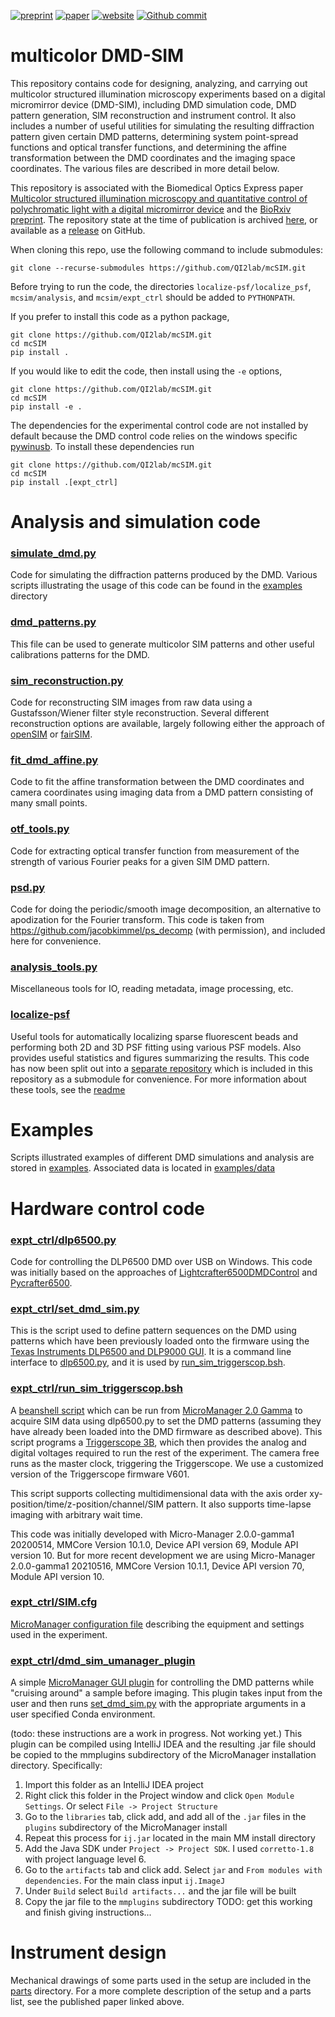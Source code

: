[![preprint](https://img.shields.io/badge/preprint-bioRxiv-blue.svg)](https://doi.org/10.1101/2020.07.27.223941)
[![paper](https://img.shields.io/badge/paper-biomedical%20optics%20expresss-blue.svg)](https://doi.org/10.1364/BOE.422703)
[![website](https://img.shields.io/badge/website-up-green.svg)](https://shepherdlaboratory.org/)
[![Github commit](https://img.shields.io/github/last-commit/QI2lab/mcSIM)](https://github.com/QI2lab/mcSIM)

# multicolor DMD-SIM
This repository contains code for designing, analyzing, and carrying out multicolor structured illumination microscopy
experiments based on a digital micromirror device (DMD-SIM), including DMD simulation code, DMD pattern generation, SIM reconstruction and
instrument control. It also includes a number of useful utilities for simulating the resulting diffraction 
pattern given certain DMD patterns, determining system point-spread functions and optical transfer functions, and 
determining the affine transformation between the DMD coordinates and the imaging space coordinates. The various 
files are described in more detail below.
 
This repository is associated with the Biomedical Optics Express paper 
[Multicolor structured illumination microscopy and quantitative control of polychromatic light with a digital micromirror device](https://doi.org/10.1364/BOE.422703)
and the [BioRxiv preprint](https://doi.org/10.1101/2020.07.27.223941).
The repository state at the time of publication is archived [here](https://doi.org/10.5281/zenodo.4773865), or available as
a [release](https://github.com/QI2lab/mcSIM/releases/tag/v1.0.0) on GitHub.

When cloning this repo, use the following command to include submodules:

`git clone --recurse-submodules https://github.com/QI2lab/mcSIM.git`

Before trying to run the code, the directories `localize-psf/localize_psf`, `mcsim/analysis`, 
and `mcsim/expt_ctrl` should be added to `PYTHONPATH`.

If you prefer to install this code as a python package,
```
git clone https://github.com/QI2lab/mcSIM.git
cd mcSIM
pip install .
```
If you would like to edit the code, then install using the `-e` options,
```
git clone https://github.com/QI2lab/mcSIM.git
cd mcSIM
pip install -e .
```
The dependencies for the experimental control code are not installed by default because
the DMD control code relies on the windows specific [pywinusb](https://pypi.org/project/pywinusb/). To install these dependencies run
```
git clone https://github.com/QI2lab/mcSIM.git
cd mcSIM
pip install .[expt_ctrl]
```
# Analysis and simulation code

### [simulate_dmd.py](mcsim/analysis/simulate_dmd.py)
Code for simulating the diffraction patterns produced by the DMD. Various 
scripts illustrating the usage of this code can be found in the [examples](examples) directory

### [dmd_patterns.py](mcsim/analysis/dmd_patterns.py)
This file can be used to generate multicolor SIM patterns and other useful calibrations
patterns for the DMD.

### [sim_reconstruction.py](mcsim/analysis/sim_reconstruction.py)
Code for reconstructing SIM images from raw data using a Gustafsson/Wiener filter style reconstruction. Several different
reconstruction options are available, largely following either the approach of 
[openSIM](https://doi.org/10.1109/JSTQE.2016.2521542) or [fairSIM](https://doi.org/10.1038/ncomms10980). 

### [fit_dmd_affine.py](mcsim/analysis/fit_dmd_affine.py)
Code to fit the affine transformation between the DMD coordinates and camera coordinates using imaging data from a DMD
pattern consisting of many small points.

### [otf_tools.py](mcsim/analysis/otf_tools.py)
Code for extracting optical transfer function from measurement of the strength of various Fourier peaks for a given SIM DMD pattern.
 
### [psd.py](mcsim/analysis/psd.py)
Code for doing the periodic/smooth image decomposition, an alternative to apodization for the Fourier transform. This code is taken from https://github.com/jacobkimmel/ps_decomp (with permission), and included here for convenience.

### [analysis_tools.py](mcsim/analysis/analysis_tools.py)
Miscellaneous tools for IO, reading metadata, image processing, etc.

### [localize-psf](localize-psf/fit.py)
Useful tools for automatically localizing sparse fluorescent beads and performing both 2D and 3D
PSF fitting using various PSF models. Also provides useful statistics and figures summarizing the results.
This code has now been split out into a [separate repository](https://github.com/QI2lab/localize-psf) which is included in this repository as a
submodule for convenience. For more information about these tools, see the [readme](analysis/localize-psf/README.md)

# Examples
Scripts illustrated examples of different DMD simulations and analysis are stored in [examples](examples). Associated 
data is located in [examples/data](examples/data)
  
# Hardware control code

### [expt_ctrl/dlp6500.py](mcsim/expt_ctrl/dlp6500.py)
Code for controlling the DLP6500 DMD over USB on Windows. This code was initially based on the approaches 
of [Lightcrafter6500DMDControl](https://github.com/mazurenko/Lightcrafter6500DMDControl) and
[Pycrafter6500](https://github.com/csi-dcsc/Pycrafter6500).

### [expt_ctrl/set_dmd_sim.py](mcsim/expt_ctrl/set_dmd_sim.py)
This is the script used to define pattern sequences on the DMD using patterns which
have been previously loaded onto the firmware using the [Texas Instruments DLP6500 and DLP9000
GUI](https://www.ti.com/tool/DLPC900REF-SW). It is a command line interface to [dlp6500.py](expt_ctrl/dlp6500.py),
and it is used by [run_sim_triggerscop.bsh](expt_ctrl/run_sim_triggerscop.bsh).

### [expt_ctrl/run_sim_triggerscop.bsh](mcsim/expt_ctrl/run_sim_triggerscop.bsh)
A [beanshell script](https://beanshell.github.io/) which can be run from [MicroManager 2.0 Gamma](https://micro-manager.org/wiki/Micro-Manager)
to acquire SIM data using dlp6500.py to set the DMD patterns (assuming they have already been loaded into the 
DMD firmware as described above). This script programs a [Triggerscope 3B](https://arc.austinblanco.com/), which then provides the analog and 
digital voltages required to run the rest of the experiment. The camera free runs as the
master clock, triggering the Triggerscope. We use a customized version of the Triggerscope firmware V601. 

This script supports collecting multidimensional data with the axis order xy-position/time/z-position/channel/SIM pattern.
It also supports time-lapse imaging with arbitrary wait time.

This code was initially developed with Micro-Manager 2.0.0-gamma1 20200514, MMCore Version 10.1.0,
Device API version 69, Module API version 10. But for more recent development we are using
Micro-Manager 2.0.0-gamma1 20210516, MMCore Version 10.1.1, Device API version 70, Module API version 10.

### [expt_ctrl/SIM.cfg](mcsim/expt_ctrl/SIM.cfg)
[MicroManager configuration file](https://micro-manager.org/wiki/Micro-Manager_Configuration_Guide#Configuration_file_syntax)
describing the equipment and settings used in the experiment.
  
### [expt_ctrl/dmd_sim_umanager_plugin](mcsim/expt_ctrl/dmd_sim_umanager_plugin)
A simple [MicroManager GUI plugin](https://micro-manager.org/wiki/Version_2.0_Plugins) for controlling the DMD patterns while "cruising around" a sample before imaging.
This plugin takes input from the user and then runs [set_dmd_sim.py](expt_ctrl/set_dmd_sim.py) with
the appropriate arguments in a user specified Conda environment. 

(todo: these instructions are a work in progress. Not working yet.)
This plugin can be compiled using IntelliJ IDEA and the resulting .jar file should be copied
to the mmplugins subdirectory of the MicroManager installation directory. Specifically:
1. Import this folder as an IntelliJ IDEA project
2. Right click this folder in the Project window and click `Open Module Settings`. Or select `File -> Project Structure`
3. Go to the `libraries` tab, click add, and add all of the `.jar` files in the `plugins` subdirectory of the MicroManager install
4. Repeat this process for `ij.jar` located in the main MM install directory
5. Add the Java SDK under `Project -> Project SDK`. I used `corretto-1.8` with project language level 6.
6. Go to the `artifacts` tab and click add. Select `jar` and `From modules with dependencies`. For the main class input `ij.ImageJ`
7. Under `Build` select `Build artifacts...` and the jar file will be built
8. Copy the jar file to the `mmplugins` subdirectory
TODO: get this working and finish giving instructions...

# Instrument design
Mechanical drawings of some parts used in the setup are included in the [parts](parts) directory. For a more complete description of the setup and
a parts list, see the published paper linked above.


